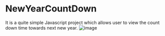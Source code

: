 # NewYearCountDown

It is a quite simple Javascript project which allows user to view the count down time towards next new year.
![image](https://user-images.githubusercontent.com/57344614/114889518-c4af9600-9e3c-11eb-8cbe-934b081f60e4.png)

